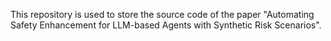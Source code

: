 This repository is used to store the source code of the paper "Automating Safety Enhancement for LLM-based Agents with Synthetic Risk Scenarios".
